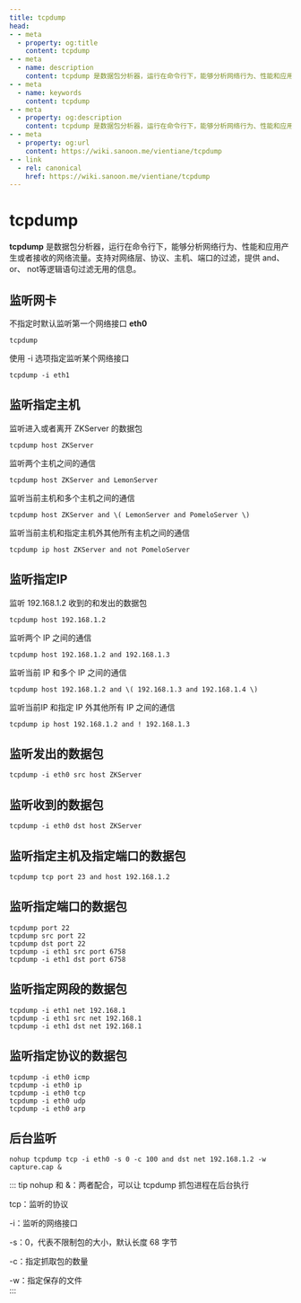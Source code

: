 ```yaml
---
title: tcpdump
head:
- - meta
  - property: og:title
    content: tcpdump
- - meta
  - name: description
    content: tcpdump 是数据包分析器，运行在命令行下，能够分析网络行为、性能和应用产生或者接收的网络流量。支持对网络层、协议、主机、端口的过滤，提供 and、 or、 not等逻辑语句过滤无用的信息。
- - meta
  - name: keywords
    content: tcpdump
- - meta
  - property: og:description
    content: tcpdump 是数据包分析器，运行在命令行下，能够分析网络行为、性能和应用产生或者接收的网络流量。支持对网络层、协议、主机、端口的过滤，提供 and、 or、 not等逻辑语句过滤无用的信息。
- - meta
  - property: og:url
    content: https://wiki.sanoon.me/vientiane/tcpdump
- - link
  - rel: canonical
    href: https://wiki.sanoon.me/vientiane/tcpdump
---
```


# tcpdump

**tcpdump** 是数据包分析器，运行在命令行下，能够分析网络行为、性能和应用产生或者接收的网络流量。支持对网络层、协议、主机、端口的过滤，提供 and、 or、 not等逻辑语句过滤无用的信息。

## 监听网卡

不指定时默认监听第一个网络接口 **eth0**
```shell
tcpdump 
```

使用 -i 选项指定监听某个网络接口
```shell
tcpdump -i eth1
```

## 监听指定主机

监听进入或者离开 ZKServer 的数据包

```shell
tcpdump host ZKServer
```

监听两个主机之间的通信

```shell
tcpdump host ZKServer and LemonServer
```

监听当前主机和多个主机之间的通信

```shell
tcpdump host ZKServer and \( LemonServer and PomeloServer \)
```

监听当前主机和指定主机外其他所有主机之间的通信

```shell
tcpdump ip host ZKServer and not PomeloServer
```

## 监听指定IP

监听 192.168.1.2 收到的和发出的数据包
```shell
tcpdump host 192.168.1.2
```

监听两个 IP 之间的通信

```shell
tcpdump host 192.168.1.2 and 192.168.1.3
```

监听当前 IP 和多个 IP 之间的通信

```shell
tcpdump host 192.168.1.2 and \( 192.168.1.3 and 192.168.1.4 \)
```

监听当前IP 和指定 IP 外其他所有 IP 之间的通信

```shell
tcpdump ip host 192.168.1.2 and ! 192.168.1.3
```

## 监听发出的数据包

```shell
tcpdump -i eth0 src host ZKServer
```

## 监听收到的数据包

```shell
tcpdump -i eth0 dst host ZKServer
```

## 监听指定主机及指定端口的数据包

```shell
tcpdump tcp port 23 and host 192.168.1.2
```

## 监听指定端口的数据包

```shell
tcpdump port 22
tcpdump src port 22
tcpdump dst port 22
tcpdump -i eth1 src port 6758
tcpdump -i eth1 dst port 6758
```

## 监听指定网段的数据包

```shell
tcpdump -i eth1 net 192.168.1
tcpdump -i eth1 src net 192.168.1
tcpdump -i eth1 dst net 192.168.1
```

## 监听指定协议的数据包

```shell
tcpdump -i eth0 icmp
tcpdump -i eth0 ip
tcpdump -i eth0 tcp
tcpdump -i eth0 udp
tcpdump -i eth0 arp
```

## 后台监听

```shell
nohup tcpdump tcp -i eth0 -s 0 -c 100 and dst net 192.168.1.2 -w capture.cap &
```
    
::: tip
nohup 和 &：两者配合，可以让  tcpdump 抓包进程在后台执行    

tcp：监听的协议    

-i：监听的网络接口     

-s：0，代表不限制包的大小，默认长度 68 字节    

-c：指定抓取包的数量    

-w：指定保存的文件    
:::

    
    


